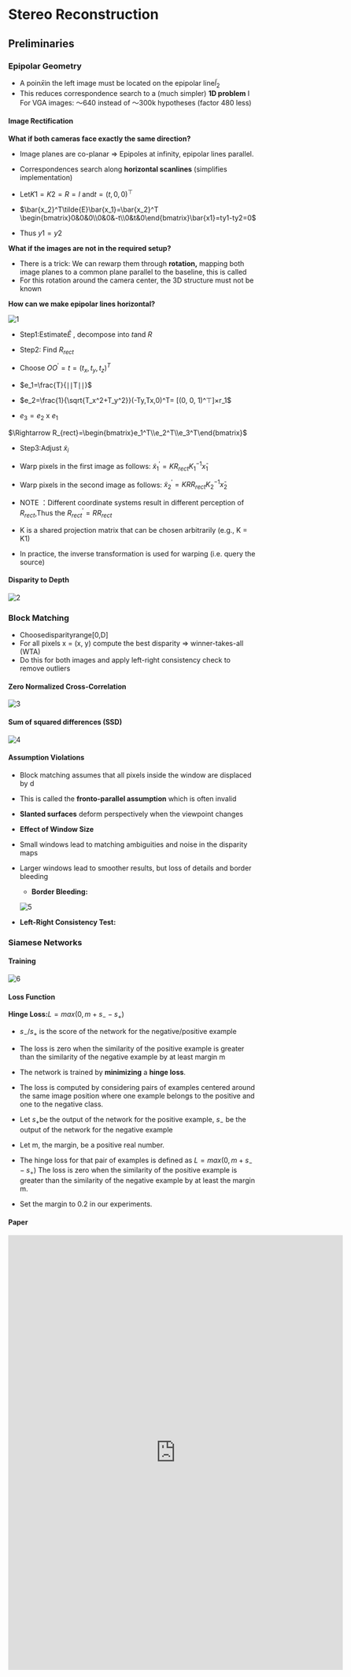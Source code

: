 # Stereo Reconstruction

## Preliminaries

### Epipolar Geometry

- A poin$\bar{x}$in the left image must be located on the epipolar line$\widetilde{l}_2$
- This reduces correspondence search to a (much simpler) **1D problem** I For VGA images: ～640 instead of ～300k hypotheses (factor 480 less)

#### Image Rectification

**What if both cameras face exactly the same direction?**

- Image planes are co-planar ⇒ Epipoles at infinity, epipolar lines parallel.
- Correspondences search along **horizontal scanlines** (simplifies implementation)
- Let$K1 = K2 = R = I$ and$t = (t,0,0)^⊤$

- $\bar{x_2}^T\tilde{E}\bar{x_1}=\bar{x_2}^T \begin{bmatrix}0&0&0\\0&0&-t\\0&t&0\end{bmatrix}\bar{x1}=ty1-ty2=0$

- Thus $y1=y2$

**What if the images are not in the required setup?**

- There is a trick: We can rewarp them through **rotation,** mapping both image planes to a common plane parallel to the baseline, this is called
- For this rotation around the camera center, the 3D structure must not be known

**How can we make epipolar lines horizontal?**

![1](/Users/lily/Desktop/Lily-s-Note/docs/CV/ML-4360/SR/1.png)

- Step1:Estimate$\tilde{E}$ , decompose into $t$and $R$

- Step2: Find $R_{rect}$

- Choose $OO^′=t=(t_x,t_y,t_z)^T$

- $e_1=\frac{T}{∣∣T∣∣}$

- $e_2=\frac{1}{\sqrt{T_x^2+T_y^2}}(-Ty,Tx,0)^T= [(0, 0, 1)^⊤]×r_1$

- $e_3=e_2$ x $e_1$

$\Rightarrow R_{rect}=\begin{bmatrix}e_1^T\\e_2^T\\e_3^T\end{bmatrix}$

- Step3:Adjust $\tilde{x}_i$

- Warp pixels in the first image as follows: $\tilde{x}_1^{'}= KR_{rect}K_1^{-1}x ̄_1$

- Warp pixels in the second image as follows: $\tilde{x}_2^{'}=KRR_{rect}K_2^{-1}x ̄_2$

- NOTE ：Different coordinate systems result in different perception of $R_{rect}$,Thus the $R_{rect}^{'}=RR_{rect}$

- K is a shared projection matrix that can be chosen arbitrarily (e.g., K = K1)

- In practice, the inverse transformation is used for warping (i.e. query the source)

#### Disparity to Depth

![2](/Users/lily/Desktop/Lily-s-Note/docs/CV/ML-4360/SR/2.png)

### Block Matching

- Choosedisparityrange[0,D]
- For all pixels x = (x, y) compute the best disparity ⇒ winner-takes-all (WTA)
- Do this for both images and apply left-right consistency check to remove outliers

#### Zero Normalized Cross-Correlation

![3](/Users/lily/Desktop/Lily-s-Note/docs/CV/ML-4360/SR/3.png)

#### Sum of squared differences (SSD)

![4](/Users/lily/Desktop/Lily-s-Note/docs/CV/ML-4360/SR/4.png)

#### Assumption Violations

- Block matching assumes that all pixels inside the window are displaced by d

- This is called the **fronto-parallel assumption** which is often invalid

- **Slanted surfaces** deform perspectively when the viewpoint changes

- **Effect of Window Size**

- Small windows lead to matching ambiguities and noise in the disparity maps

- Larger windows lead to smoother results, but loss of details and border bleeding

  - **Border Bleeding:**

  ![5](/Users/lily/Desktop/Lily-s-Note/docs/CV/ML-4360/SR/5.png)

- **Left-Right Consistency Test:**

### Siamese Networks

#### Training

![6](/Users/lily/Desktop/Lily-s-Note/docs/CV/ML-4360/SR/6.png)

#### Loss Function

**Hinge Loss:**$L = max(0, m + s_- - s_+)$

- $s_- / s_+$ is the score of the network for the negative/positive example

- The loss is zero when the similarity of the positive example is greater than the similarity of the negative example by at least margin m

- The network is trained by **minimizing** a **hinge loss**. 

- The loss is computed by considering pairs of examples centered around the same image position where one example belongs to the positive and one to the negative class.

- Let $s_+$be the output of the network for the positive example, $s_-$ be the output of the network for the negative example

- Let m, the margin, be a positive real number.

- The hinge loss for that pair of examples is defined as $L = max(0, m + s_- - s_+)$ The loss is zero when the similarity of the positive example is greater than the similarity of the negative example by at least the margin m.

- Set the margin to 0.2 in our experiments.

#### Paper

<iframe src="https://drive.google.com/viewerng/viewer?url=https%3A//www.jmlr.org/papers/volume17/15-535/15-535.pdf&amp;embedded=true" allowfullscreen="" frameborder="0" height="780" width="600" title="" class="eo n ff dy bg" scrolling="no" style="box-sizing: inherit; top: 0px; width: 680px; height: 884px; left: 0px;">




https://www.jmlr.org/papers/volume17/15-535/15-535.pdf

### Spatial Regularization

- Add Pairwise terms: Smoothness between adjacent pixels in addition to matching costs;

- Potts: $ψ_{smooth}(d, d^′) = [d\ne d^′]$

- Truncated$l_1:ψ+{smooth}(d,d^′)=min(|d-d^′|,τ)$
- Paper https://dash.harvard.edu/bitstream/handle/1/3637107/Mumford_StatRangeImage.pdf?sequence=3&isAllowed=y

### End-to-End Learning

**End to End learning** in the context of AI and ML is a technique where the model learns all the steps between the initial input phase and the final output result. This is a deep learning process where all of the different parts are simultaneously trained instead of sequentially.

##### DISPNET

##### GCNET

##### STEREO MIXTURE DENSITY NETWORKS (SMD-NETS)